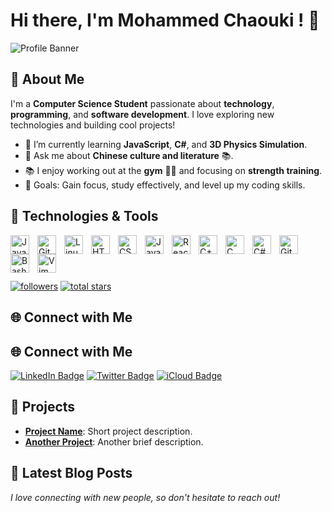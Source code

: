 # Hi there, I'm Mohammed Chaouki ! 👋

![Profile Banner](https://your-image-url.com)

## 🚀 About Me

I'm a **Computer Science Student** passionate about **technology**, **programming**, and **software development**. I love exploring new technologies and building cool projects!

- 🌱 I’m currently learning **JavaScript**, **C#**, and **3D Physics Simulation**.
- 💬 Ask me about **Chinese culture and literature** 📚.
- 📚 I enjoy working out at the **gym** 🏋️‍♂️ and focusing on **strength training**.
- 🎯 Goals: Gain focus, study effectively, and level up my coding skills.

## 🔧 Technologies & Tools

<img align="left" alt="Java" width="30px" style="padding-right:10px;" src="https://cdn.jsdelivr.net/gh/devicons/devicon/icons/java/java-original.svg"/>
<img align="left" alt="Git" width="30px" style="padding-right:10px;" src="https://cdn.jsdelivr.net/gh/devicons/devicon/icons/git/git-original.svg" />
<img align="left" alt="Linux" width="30px" style="padding-right:10px;" src="https://cdn.jsdelivr.net/gh/devicons/devicon/icons/linux/linux-original.svg" />
<img align="left" alt="HTML" width="30px" style="padding-right:10px;" src="https://cdn.jsdelivr.net/gh/devicons/devicon/icons/html5/html5-plain.svg" />
<img align="left" alt="CSS" width="30px" style="padding-right:10px;" src="https://cdn.jsdelivr.net/gh/devicons/devicon/icons/css3/css3-plain.svg" />
<img align="left" alt="JavaScript" width="30px" style="padding-right:10px;" src="https://cdn.jsdelivr.net/gh/devicons/devicon/icons/javascript/javascript-plain.svg" />
<img align="left" alt="React" width="30px" style="padding-right:10px;" src="https://cdn.jsdelivr.net/gh/devicons/devicon/icons/react/react-original.svg" />
<img align="left" alt="C++" width="30px" style="padding-right:10px;" src="https://cdn.jsdelivr.net/gh/devicons/devicon@latest/icons/cplusplus/cplusplus-original.svg" />
<img align="left" alt="C" width="30px" style="padding-right:10px;" src="https://cdn.jsdelivr.net/gh/devicons/devicon@latest/icons/c/c-original.svg" />
<img align="left" alt="C#" width="30px" style="padding-right:10px;" src="https://cdn.jsdelivr.net/gh/devicons/devicon@latest/icons/csharp/csharp-original.svg" />          
<img align="left" alt="GitHub" width="30px" background-color="white" style="padding-right:10px;" src="https://cdn.jsdelivr.net/gh/devicons/devicon@latest/icons/github/github-original.svg" />
<img align="left" alt="Bash" width="30px" style="padding-right:10px;" src="https://cdn.jsdelivr.net/gh/devicons/devicon/icons/bash/bash-original.svg" />
<img align="left" alt="Vim" width="30px" style="padding-right:10px;" src="https://cdn.jsdelivr.net/gh/devicons/devicon@latest/icons/vim/vim-original.svg" />

<br><br>
#
<p align="left">     
 <a href="https://github.com/oldsoulofmo?tab=followers">
         <img alt="followers" title="Follow me on Github" src="https://custom-icon-badges.demolab.com/github/followers/oldsoulofmo?color=236ad3&labelColor=1155ba&style=for-the-badge&logo=person-add&label=Follow&logoColor=white"/></a>
      <a href="https://github.com/oldsoulofmo?tab=repositories&sort=stargazers">
         <img alt="total stars" title="Total stars on GitHub" src="https://custom-icon-badges.demolab.com/github/stars/oldsoulofmo?color=55960c&style=for-the-badge&labelColor=488207&logo=star"/></a>
</p>
   
## 🌐 Connect with Me

## 🌐 Connect with Me

[![LinkedIn Badge](https://img.shields.io/badge/LinkedIn-0A66C2?style=for-the-badge&logo=linkedin&logoColor=white)](https://linkedin.com/in/mohammedchaouki/)
[![Twitter Badge](https://img.shields.io/badge/Twitter-1DA1F2?style=for-the-badge&logo=twitter&logoColor=white)](https://twitter.com/oldsoulofmo)
[![iCloud Badge](https://img.shields.io/badge/iCloud-3693F3?style=for-the-badge&logo=icloud&logoColor=white)](mailto:medchaouki12@icloud.com)


## 💼 Projects

- **[Project Name](https://github.com/your-username/your-project)**: Short project description.
- **[Another Project](https://github.com/your-username/another-project)**: Another brief description.

## 📝 Latest Blog Posts

<!-- BLOG-POST-LIST:START -->
<!-- BLOG-POST-LIST:END -->

*I love connecting with new people, so don't hesitate to reach out!*
